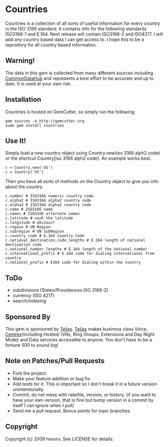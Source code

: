 Countries
=========

Countries is a collection of all sorts of useful information for every country in the ISO 3166 standard. It contains info for the following standards ISO3166-1 and E.164. Next release will contain ISO3166-2 and ISO4217. I will add any country based data I can get access to. I hope this to be a repository for all country based information.

Warning!
--------

The data in this gem is collected from many different sources including [CommonDataHub][] and represents a best effort to be accurate and up to date. It is used at your own risk.

Installation
------------

Countries is hosted on GemCutter, so simply run the following:

    gem sources -a http://gemcutter.org
    sudo gem install countries
    
Use It!
-------

Simply load a new country object using Country.new(iso 3166 alph2 code) or the shortcut Country[iso 3166 alph2 code]. An example  works best.

    c = Country.new('US')
    c = Country['US']
    
Then you have all sorts of methods on the Country object to give you info about the country.

    c.number # ISO3166 numeric country code
    c.alpha2 # ISO3166 alpha2 country code
    c.alpha3 # ISO3166 alpha2 country code
    c.name # ISO3166 name
    c.names # ISO3166 alternate names
    c.latitude # uuuh the latitude
    c.longitude # obvious?
    c.region # UN Region
    c.subregion # UN SubRegion
    c.country_code # E.164 Country Code
    c.national_destination_code_lengths # E.164 length of national destination code
    c.national_number_lengths # E.164 length of the national number
    c.international_prefix # E.164 code for dialing international from country
    c.national_prefix # E164 code for dialing within the country

ToDo
----

* subdivisions (States/Providences ISO 3166-2)
* currency (ISO 4217)
* search/indexing

Sponsored By
------------

This gem is sponsored by [Teliax][]. [Teliax][] makes business class Voice, [Centrex][](Including Hosted: IVRs, Ring Groups, Extensions and Day Night Mode) and Data services accessible to anyone. You don't have to be a fortune 500 to sound big!

Note on Patches/Pull Requests
-----------------------------
 
* Fork the project.
* Make your feature addition or bug fix.
* Add tests for it. This is important so I don't break it in a
  future version unintentionally.
* Commit, do not mess with rakefile, version, or history.
  (if you want to have your own version, that is fine but
   bump version in a commit by itself I can ignore when I pull)
* Send me a pull request. Bonus points for topic branches.

Copyright
---------

Copyright (c) 2009 hexorx. See LICENSE for details.


[Teliax]: http://teliax.com
[Centrex]: http://en.wikipedia.org/wiki/Centrex
[CommonDataHub]: http://commondatahub.com